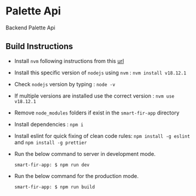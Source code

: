 # Palette Api

Backend Palette Api

## Build Instructions

- Install `nvm` following instructions from this [url](https://github.com/creationix/nvm#installation-and-update)
- Install this specific version of `nodejs` using `nvm` : `nvm install v18.12.1`
- Check `nodejs` version by typing : `node -v`
- If multiple versions are installed use the correct version : `nvm use v18.12.1`
- Remove `node_modules` folders if exist in the `smart-fir-app` directory
- Install dependencies : `npm i`
- Install eslint for quick fixing of clean code rules: `npm install -g eslint` and `npm install -g prettier`
- Run the below command to server in development mode.

  `smart-fir-app: $ npm run dev`

- Run the below command for the production mode.

  `smart-fir-app: $ npm run build`

